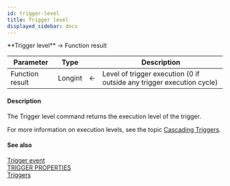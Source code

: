 ```yaml
---
id: trigger-level
title: Trigger level
displayed_sidebar: docs
---
```


<!--REF #_command_.Trigger level.Syntax-->**Trigger level**  -> Function result<!-- END REF-->
<!--REF #_command_.Trigger level.Params-->
| Parameter | Type |  | Description |
| --- | --- | --- | --- |
| Function result | Longint | <- | Level of trigger execution (0 if outside any trigger execution cycle) |

<!-- END REF-->

#### Description 

<!--REF #_command_.Trigger level.Summary-->The Trigger level command returns the execution level of the trigger.<!-- END REF-->

For more information on execution levels, see the topic [Cascading Triggers](/4Dv20R6/4D/20-R6/Triggers.300-6958353.en.html#35932).

#### See also 

[Trigger event](trigger-event.md)  
[TRIGGER PROPERTIES](trigger-properties.md)  
[Triggers](../../4D/20-R6/Triggers.300-6958353.en.html)  